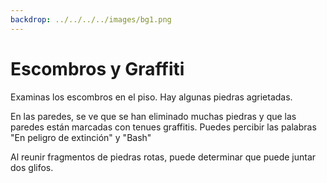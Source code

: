 ```yaml
---
backdrop: ../../../../images/bg1.png
---
```


# Escombros y Graffiti

Examinas los escombros en el piso. Hay algunas piedras agrietadas.

En las paredes, se ve que se han eliminado muchas piedras y que las paredes están marcadas con tenues graffitis. Puedes percibir las palabras "En peligro de extinción" y "Bash"

Al reunir fragmentos de piedras rotas, puede determinar que puede juntar dos glifos.

<Page url="10" instructions="" action="Seguir" />
